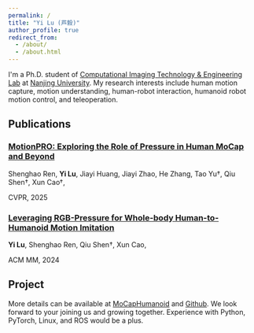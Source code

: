 ```yaml
---
permalink: /
title: "Yi Lu (芦毅)"
author_profile: true
redirect_from: 
  - /about/
  - /about.html
---
```


I'm a Ph.D. student of [Computational Imaging Technology & Engineering Lab](https://cite.nju.edu.cn) at [Nanjing University](https://www.nju.edu.cn/en/). My research interests include human motion capture, motion understanding, human-robot interaction, humanoid robot motion control, and teleoperation.  

Publications
------

### [MotionPRO: Exploring the Role of Pressure in Human MoCap and Beyond](https://cvpr.thecvf.com/virtual/2025/poster/35067)

Shenghao Ren, **Yi Lu**, Jiayi Huang, Jiayi Zhao, He Zhang, Tao Yu†, Qiu Shen†, Xun Cao†,

CVPR, 2025  


### [Leveraging RGB-Pressure for Whole-body Human-to-Humanoid Motion Imitation](https://dl.acm.org/doi/abs/10.1145/3664647.3681180)

**Yi Lu**, Shenghao Ren, Qiu Shen†, Xun Cao,

ACM MM, 2024  



Project
------
More details can be available at [MoCapHumanoid](https://shenqiu.njucite.cn/MoCapHumanoid/) and [Github](https://github.com/NJU-CITE-MoCapHumanoid). We look forward to your joining us and growing together. Experience with Python, PyTorch, Linux, and ROS would be a plus.

<!-- [Robot Teleoperation](https://github.com/YeeLou/Robot-Teleoperation) -->
